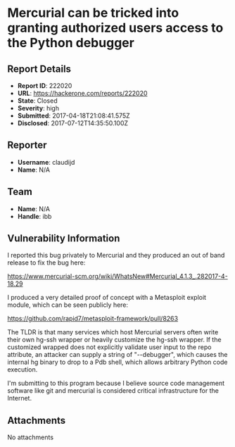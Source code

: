 # Mercurial can be tricked into granting authorized users access to the Python debugger

## Report Details
- **Report ID**: 222020
- **URL**: https://hackerone.com/reports/222020
- **State**: Closed
- **Severity**: high
- **Submitted**: 2017-04-18T21:08:41.575Z
- **Disclosed**: 2017-07-12T14:35:50.100Z

## Reporter
- **Username**: claudijd
- **Name**: N/A

## Team
- **Name**: N/A
- **Handle**: ibb

## Vulnerability Information
I reported this bug privately to Mercurial and they produced an out of band release to fix the bug here:

https://www.mercurial-scm.org/wiki/WhatsNew#Mercurial_4.1.3_.282017-4-18.29

I produced a very detailed proof of concept with a Metasploit exploit module, which can be seen publicly here:

https://github.com/rapid7/metasploit-framework/pull/8263

The TLDR is that many services which host Mercurial servers often write their own hg-ssh wrapper or heavily customize the hg-ssh wrapper.  If the customized wrapped does not explicitly validate user input to the repo attribute, an attacker can supply a string of "--debugger", which causes the internal hg binary to drop to a Pdb shell, which allows arbitrary Python code execution.

I'm submitting to this program because I believe source code management software like git and mercurial is considered critical infrastructure for the Internet.

## Attachments
No attachments
